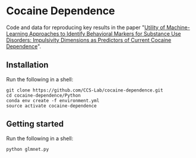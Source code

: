 # Cocaine Dependence

Code and data for reproducing key results in the paper "[Utility of Machine-Learning Approaches to Identify Behavioral Markers for Substance Use Disorders: Impulsivity Dimensions as Predictors of Current Cocaine Dependence](http://journal.frontiersin.org/article/10.3389/fpsyt.2016.00034/full)".

Installation
------------

Run the following in a shell:

```shell
git clone https://github.com/CCS-Lab/cocaine-dependence.git
cd cocaine-dependence/Python
conda env create -f environment.yml
source activate cocaine-dependence
```

Getting started
---------------

Run the following in a shell:

```shell
python glmnet.py
```
